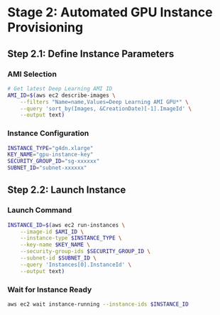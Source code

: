 # Stage 2: Automated GPU Instance Provisioning

## Step 2.1: Define Instance Parameters

### AMI Selection

```bash
# Get latest Deep Learning AMI ID
AMI_ID=$(aws ec2 describe-images \
    --filters "Name=name,Values=Deep Learning AMI GPU*" \
    --query 'sort_by(Images, &CreationDate)[-1].ImageId' \
    --output text)
```

### Instance Configuration

```bash
INSTANCE_TYPE="g4dn.xlarge"
KEY_NAME="gpu-instance-key"
SECURITY_GROUP_ID="sg-xxxxxx"
SUBNET_ID="subnet-xxxxxx"
```

## Step 2.2: Launch Instance

### Launch Command

```bash
INSTANCE_ID=$(aws ec2 run-instances \
    --image-id $AMI_ID \
    --instance-type $INSTANCE_TYPE \
    --key-name $KEY_NAME \
    --security-group-ids $SECURITY_GROUP_ID \
    --subnet-id $SUBNET_ID \
    --query 'Instances[0].InstanceId' \
    --output text)
```

### Wait for Instance Ready

```bash
aws ec2 wait instance-running --instance-ids $INSTANCE_ID
```

